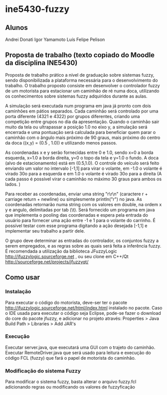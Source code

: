 # ine5430-fuzzy

## Alunos
Andrei Donati
Igor Yamamoto
Luís Felipe Pelison

## Proposta de trabalho (texto copiado do Moodle da disciplina INE5430)
Proposta de trabalho prático a nível de graduação sobre sistemas fuzzy, sendo disponibilizada a plataforma necessária para o desenvolvimento do trabalho. O trabalho proposto consiste em desenvolver o controlador fuzzy de um motorista para estacionar um caminhão de ré numa doca, utilizando os conhecimentos sobre sistemas fuzzy adquiridos durante as aulas.

A simulação será executada num programa em java já pronto com dois caminhões em pátios separados. Cada caminhão será controlado por uma porta diferente (4321 e 4322) por grupos diferentes, criando uma competição entre grupos no dia da apresentação. Quando o caminhão sair muito da tela ou ultrapassar a posição 1.0 no eixo y, a simulação será encerrada e uma pontuação será calculada para beneficiar quem parar o caminhão com o ângulo mais próximo de 90 graus, mais próximo do centro da doca ((x,y) = (0.5 , 1.0)) e utilizando menos passos.

As coordenadas x e y serão fornecidas entre 0 e 1.0, sendo x=0 a borda esquerda, x=1.0 a borda direita, y=0 o topo da tela e y=1.0 o fundo. A doca (alvo de estacionamento) está em (0.5,1.0). O controle do veículo será feito enviando um valor no intervalo [-1,1] para virar o volante, em -1.0 o volante é virado 30o para a esquerda e em 1.0 o volante é virado 30o para a direita (A cada passo é possível virar o caminhão no máximo 30 graus para ambos os lados. )

Para receber as coordenadas, enviar uma string "r\r\n" (caractere r  + carriage return + newline) ou simplesmente println("r") no java. As coordenadas retornarão numa string com os valores em double, na ordem x y e angulo, delimitadas por tab (\t). Será fornecido um programa em java que implementa o pooling das coordenadas e espera pela entrada do usuário para fornecer uma ação entre -1 e 1 para o volante do carrinho. É possível testar com esse programa digitando a ação desejada [-1,1] e implementar seu trabalho a partir dele.

O grupo deve determinar as entradas do controlador, os conjuntos fuzzy a serem empregados, e as regras sobre as quais será feita a inferência fuzzy. É recomendada a utilização da biblioteca JFuzzyLogic  http://jfuzzylogic.sourceforge.net , ou seu clone em C++/Qt http://sourceforge.net/projects/jfuzzyqt/

## Como usar

### Instalação 
Para executar o código do motorista, deve-ser ter o pacote http://jfuzzylogic.sourceforge.net/html/index.html instalado no pacote. 
Caso o IDE usada para executar o código seja Eclipse, pode-se fazer o download do core do pacote jfuzzy, e adicionar no projeto através:
Properties > Java Build Path > Libraries > Add JAR's

### Execução 
Executar server.java, que executará uma GUI com o trajeto do caminhão.
Executar RemoteDriver.java que será usado para leitura e execução do código FCL (fuzzy) que fará o papel de motorista do caminhão.

### Modificação do sistema Fuzzy
Para modificar o sistema fuzzy, basta alterar o arquivo fuzzy.fcl adicionando regras ou modificando os valores de fuzzyficação  

